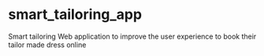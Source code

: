 # smart_tailoring_app
Smart tailoring Web application to improve the user experience to book their tailor made dress online
